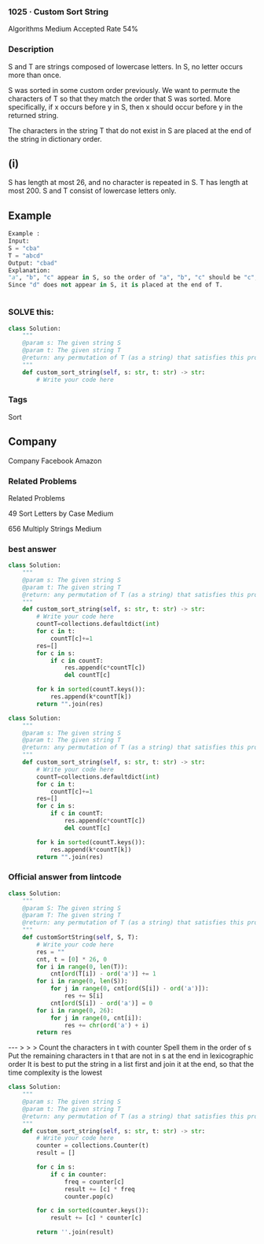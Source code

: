 ### 1025 · Custom Sort String
Algorithms
Medium
Accepted Rate
54%



### Description
S and T are strings composed of lowercase letters. In S, no letter occurs more than once.

S was sorted in some custom order previously. We want to permute the characters of T so that they match the order that S was sorted. More specifically, if x occurs before y in S, then x should occur before y in the returned string.

The characters in the string T that do not exist in S are placed at the end of the string in dictionary order.

## (i) 
S has length at most 26, and no character is repeated in S.
T has length at most 200.
S and T consist of lowercase letters only.


## Example
```python
Example :
Input: 
S = "cba"
T = "abcd"
Output: "cbad"
Explanation: 
"a", "b", "c" appear in S, so the order of "a", "b", "c" should be "c", "b", and "a".
Since "d" does not appear in S, it is placed at the end of T.

```
```python


```
### SOLVE this:

```python
class Solution:
    """
    @param s: The given string S
    @param t: The given string T
    @return: any permutation of T (as a string) that satisfies this property
    """
    def custom_sort_string(self, s: str, t: str) -> str:
        # Write your code here

```

### Tags
Sort

## Company
Company
Facebook
Amazon


### Related Problems
Related Problems

49
Sort Letters by Case
Medium

656
Multiply Strings
Medium





### best answer
```py
class Solution:
    """
    @param s: The given string S
    @param t: The given string T
    @return: any permutation of T (as a string) that satisfies this property
    """
    def custom_sort_string(self, s: str, t: str) -> str:
        # Write your code here
        countT=collections.defaultdict(int)
        for c in t:
            countT[c]+=1
        res=[]
        for c in s:
            if c in countT:
                res.append(c*countT[c])
                del countT[c]

        for k in sorted(countT.keys()):
            res.append(k*countT[k])
        return "".join(res)
```
```py
class Solution:
    """
    @param s: The given string S
    @param t: The given string T
    @return: any permutation of T (as a string) that satisfies this property
    """
    def custom_sort_string(self, s: str, t: str) -> str:
        # Write your code here
        countT=collections.defaultdict(int)
        for c in t:
            countT[c]+=1
        res=[]
        for c in s:
            if c in countT:
                res.append(c*countT[c])
                del countT[c]

        for k in sorted(countT.keys()):
            res.append(k*countT[k])
        return "".join(res)
```


### Official answer from lintcode

```py
class Solution:
    """
    @param S: The given string S
    @param T: The given string T
    @return: any permutation of T (as a string) that satisfies this property
    """
    def customSortString(self, S, T):
        # Write your code here
        res = ""
        cnt, t = [0] * 26, 0
        for i in range(0, len(T)):
        	cnt[ord(T[i]) - ord('a')] += 1
        for i in range(0, len(S)):
        	for j in range(0, cnt[ord(S[i]) - ord('a')]):
        		res += S[i]
        	cnt[ord(S[i]) - ord('a')] = 0
        for i in range(0, 26):
        	for j in range(0, cnt[i]):
        		res += chr(ord('a') + i)
        return res
```
--- >  > > Count the characters in t with counter Spell them in the order of s Put the remaining characters in t that are not in s at the end in lexicographic order It is best to put the string in a list first and join it at the end, so that the time complexity is the lowest

```py
class Solution:
    """
    @param s: The given string S
    @param t: The given string T
    @return: any permutation of T (as a string) that satisfies this property
    """
    def custom_sort_string(self, s: str, t: str) -> str:
        # Write your code here
        counter = collections.Counter(t)
        result = []

        for c in s:
            if c in counter:
                freq = counter[c]
                result += [c] * freq
                counter.pop(c)

        for c in sorted(counter.keys()):
            result += [c] * counter[c]

        return ''.join(result)
```